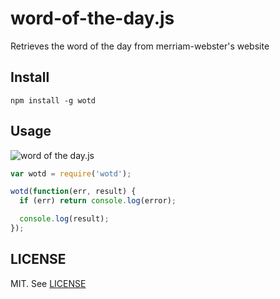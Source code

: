 word-of-the-day.js
===

Retrieves the word of the day from merriam-webster's website

Install
---

```
npm install -g wotd
```

Usage
---

![word of the day.js](https://lh4.googleusercontent.com/-5YWuYdC7R64/UyD-3PaTgKI/AAAAAAAAAsE/xZBpO5cdtOM/s0/MINGW32cUsersCyrus_2014-03-13_08-42-03.png)

```javascript
var wotd = require('wotd');

wotd(function(err, result) {
  if (err) return console.log(error);

  console.log(result);
});
```
LICENSE
---

MIT. See [LICENSE](LICENSE)
